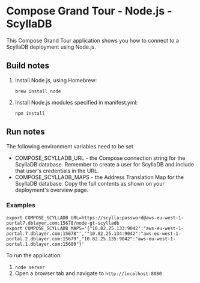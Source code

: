 # Compose Grand Tour - Node.js - ScyllaDB

This Compose Grand Tour application shows you how to connect to a ScyllaDB deployment using Node.js.

## Build notes

1. Install Node.js, using Homebrew:

    ```
    brew install node
    ```

2. Install Node.js modules specified in manifest.yml:

    ```
    npm install
    ```

## Run notes

The following environment variables need to be set

* COMPOSE_SCYLLADB_URL - the Compose connection string for the ScyllaDB database. Remember to create a user for ScyllaDB and include that user's credentials in the URL.
* COMPOSE_SCYLLADB_MAPS - the Address Translation Map for the ScyllaDB database. Copy the full contents as shown on your deployment's overview page.

### Examples

```
export COMPOSE_SCYLLADB_URL=https://scylla:password@aws-eu-west-1-portal7.dblayer.com:15678/node-gt-scylladb
export COMPOSE_SCYLLADB_MAPS='{"10.82.25.133:9042":"aws-eu-west-1-portal.7.dblayer.com:15678"','"10.82.25.134:9042":"aws-eu-west-1-portal.2.dblayer.com:15679","10.82.25.135:9042":"aws-eu-west-1-portal.1.dblayer.com:15680"}'
```

To run the application:

1. `node server`
2. Open a browser tab and navigate to `http://localhost:8080`


